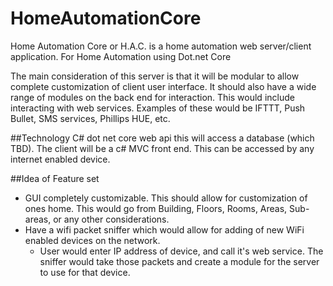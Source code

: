 # HomeAutomationCore
Home Automation Core or H.A.C. is a home automation web server/client application. For Home Automation using Dot.net Core

The main consideration of this server is that it will be modular to allow complete customization of client user interface. It should also have a wide range of modules on the back end for interaction. This would include interacting with web services. Examples of these would be IFTTT, Push Bullet, SMS services, Phillips HUE, etc. 


##Technology
C# dot net core web api this will access a database (which TBD). The client will be a c# MVC front end. This can be accessed by any internet enabled device.

##Idea of Feature set
 * GUI completely customizable. This should allow for customization of ones home. This would go from Building, Floors, Rooms, Areas, Sub-areas, or any other considerations. 
 * Have a wifi packet sniffer which would allow for adding of new WiFi enabled devices on the network.
    - User would enter IP address of device, and call it's web service. The sniffer would take those packets and create a module for the server to use for that device. 
